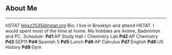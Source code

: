 ## About Me
---
_HSTAT_
[felixz2535@hstat.org](mailto:felixz2535@hstat.org)
Bio:
I live in Brooklyn and attend HSTAT.
I would spent most of the time at home.
My hobbies are Anime, Badminton and PC.
_Schedule_:
    **Pd1**:AP Study Hall / Chemistry Lab
    **Pd2**:AP Chemistry
    **Pd3**:SEP11
    **Pd4**:Spanish 5
    **Pd5**:Lunch
    **Pd6**:AP Calculus
    **Pd7**:English
    **Pd8**:US History
    **Pd9**:Gym